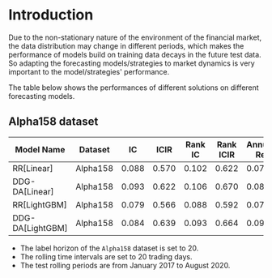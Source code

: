 # Introduction
Due to the non-stationary nature of the environment of the financial market, the data distribution may change in different periods, which makes the performance of models build on training data decays in the future test data.
So adapting the forecasting models/strategies to market dynamics is very important to the model/strategies' performance.

The table below shows the performances of different solutions on different forecasting models.

## Alpha158 dataset

| Model Name       | Dataset | IC | ICIR | Rank IC | Rank ICIR | Annualized Return | Information Ratio | Max Drawdown |
|------------------|---------|----|------|---------|-----------|-------------------|-------------------|--------------|
| RR[Linear]       |Alpha158 |0.088|0.570|0.102    |0.622      |0.077              |1.175              |-0.086        |
| DDG-DA[Linear]   |Alpha158 |0.093|0.622|0.106    |0.670      |0.085              |1.213              |-0.093        |
| RR[LightGBM]     |Alpha158 |0.079|0.566|0.088    |0.592      |0.075              |1.226              |-0.096        |
| DDG-DA[LightGBM] |Alpha158 |0.084|0.639|0.093    |0.664      |0.099              |1.442              |-0.071        |

- The label horizon of the `Alpha158` dataset is set to 20.
- The rolling time intervals are set to 20 trading days.
- The test rolling periods are from January 2017 to August 2020.

